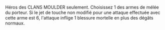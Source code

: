 Héros des CLANS MOULDER seulement.
Choisissez 1 des armes de mélée du porteur.
Si le jet de touche non modifié pour une attaque
effectuée avec cette arme est 6, l'attaque inflige
1 blessure mortelle en plus des dégâts normaux.
